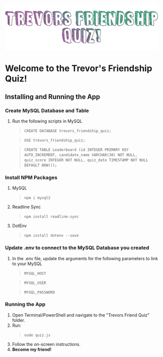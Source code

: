 ![Alt text](logo.png)

# Welcome to the Trevor's Friendship Quiz!

## Installing and Running the App

### Create MySQL Database and Table

1.  Run the following scripts in MySQL

    > `CREATE DATABASE trevors_friendship_quiz;`

    > `USE trevors_friendship_quiz;`

    > `CREATE TABLE Leaderboard (id INTEGER PRIMARY KEY AUTO_INCREMENT, candidate_name VARCHAR(30) NOT NULL, quiz_score INTEGER NOT NULL, quiz_date TIMESTAMP NOT NULL DEFAULT NOW());`

### Install NPM Packages

1. MySQL

   > `npm i mysql2`

2. Readline Sync

   > `npm install readline-sync`

3. DotEnv
   > `npm install dotenv --save`

### Update .env to connect to the MySQL Database you created

1. In the .env file, update the arguments for the following parameters to link to your MySQL

   > `MYSQL_HOST`

   > `MYSQL_USER`

   > `MYSQL_PASSWORD`

### Running the App

1. Open Terminal/PowerShell and navigate to the "Trevors Friend Quiz" folder.
2. Run:
   > `node quiz.js`
3. Follow the on-screen instructions.
4. **Become my friend!**
